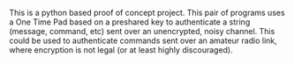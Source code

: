This is a python based proof of concept project. This pair of programs uses a One Time Pad based on a preshared key to authenticate a string (message, command, etc) sent over an unencrypted, noisy channel. This could be used to authenticate commands sent over an amateur radio link, where encryption is not legal (or at least highly discouraged). 